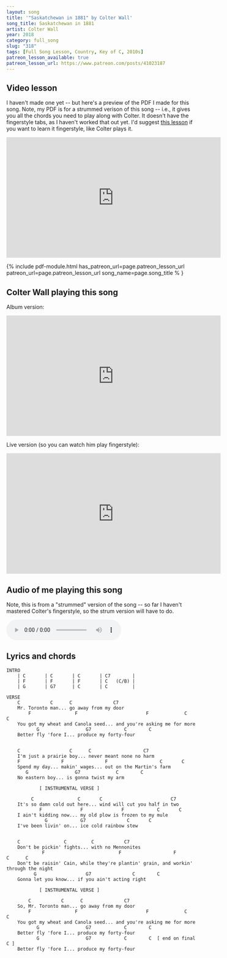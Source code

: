 ```yaml
---
layout: song
title: '"Saskatchewan in 1881" by Colter Wall'
song_title: Saskatchewan in 1881
artist: Colter Wall
year: 2018
category: full_song
slug: "318"
tags: [Full Song Lesson, Country, Key of C, 2010s]
patreon_lesson_available: true
patreon_lesson_url: https://www.patreon.com/posts/41023187
---
```


<!-- patreon_lesson_available: true
patreon_lesson_url: https://www.patreon.com/posts/40474671 -->

<!-- https://youtu.be/SyahJJ332uk -->

## Video lesson

I haven't made one yet -- but here's a preview of the PDF I made for this song. Note, my PDF is for a strummed verison of this song -- i.e., it gives you all the chords you need to play along with Colter. It doesn't have the fingerstyle tabs, as I haven't worked that out yet. I'd suggest [this lesson](http://www.banthamlegend.com/Saskatchewan-in-1881/) if you want to learn it fingerstyle, like Colter plays it.

<iframe width="560" height="315" src="https://www.youtube.com/embed/6BBD4pNVNcA" frameborder="0" allow="accelerometer; autoplay; encrypted-media; gyroscope; picture-in-picture" allowfullscreen></iframe>

{% include pdf-module.html has_patreon_url=page.patreon_lesson_url patreon_url=page.patreon_lesson_url song_name=page.song_title % }

## Colter Wall playing this song

Album version:

<iframe width="560" height="315" src="https://www.youtube.com/embed/E-GLE_zo2MY" frameborder="0" allow="accelerometer; autoplay; encrypted-media; gyroscope; picture-in-picture" allowfullscreen></iframe>

Live version (so you can watch him play fingerstyle):

<iframe width="560" height="315" src="https://www.youtube.com/embed/VrIUdXrRZuY" frameborder="0" allow="accelerometer; autoplay; encrypted-media; gyroscope; picture-in-picture" allowfullscreen></iframe>

## Audio of me playing this song

Note, this is from a "strummed" version of the song -- so far I haven't mastered Colter's fingerstyle, so the strum version will have to do.

<audio controls>
  <source src="/audio/323_saskatchewan_playthrough.mp3" type="audio/mpeg">
Your browser does not support the audio element.
</audio>

## Lyrics and chords

    INTRO
        | C       | C       | C       | C7        |
        | F       | F       | F       | C   (C/B) |
        | G       | G7      | C       | C         |

    VERSE
        C           C      C               C7
        Mr. Toronto man... go away from my door
            F                F                         F             C       C
        You got my wheat and Canola seed... and you're asking me for more
               G                 G7            C        C
        Better fly 'fore I... produce my forty-four


        C                  C      C                   C7
        I'm just a prairie boy... never meant none no harm
        F               F               F                   C       C
        Spend my day... makin' wages... out on the Martin's farm
           G                 G7             C        C
        No eastern boy... is gonna twist my arm

                [ INSTRUMENTAL VERSE ]    

             C                C       C                         C7
        It's so damn cold out here... wind will cut you half in two
                F              F              F            C       C
        I ain't kidding now... my old plow is frozen to my mule
                  G            G7               C       C
        I've been livin' on... ice cold rainbow stew


        C                C         C           C7
        Don't be pickin' fights... with no Mennonites
                 F                           F                   F                   C      C
        Don't be raisin' Cain, while they're plantin' grain, and workin' through the night
              G                  G7               C        C
        Gonna let you know... if you ain't acting right

                [ INSTRUMENTAL VERSE ]  

            C           C      C               C7
        So, Mr. Toronto man... go away from my door
            F                F                         F             C      C
        You got my wheat and Canola seed... and you're asking me for more
               G                 G7            C        C
        Better fly 'fore I... produce my forty-four
               G                 G7            C        C  [ end on final C ]
        Better fly 'fore I... produce my forty-four
